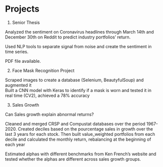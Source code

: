 # Projects

1. Senior Thesis 

Analyzed the sentiment on Coronavirus headlines through March 14th and December 30th on Reddit to predict industry portfolios’ return. 

Used NLP tools to separate signal from noise and create the sentiment in time series.

PDF file available. 

2. Face Mask Recognition Project 

Scraped images to create a database (Selenium, BeautyfulSoup) and augmented it			        
Built a CNN model with Keras to identify if a mask is worn and tested it in real time (CV2), achieved a 78% accuracy

3. Sales Growth

Can Sales growth explain abnormal returns? 

Cleaned and merged CRSP and Compustat databases over the period 1967-2020.
Created deciles based on the pourcentage sales in growth over the last 3 years for each stock. 
Then built value_weighted portfolios from each decile and calculated the monthly return, rebalancing at the beginning of each year

Estimated alphas with different benchmarks from Ken French’s website and tested whether the alphas are different across sales growth groups.






